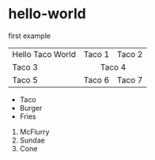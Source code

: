 # hello-world
first example 
<br>
<table>
  <tr>
    <td>Hello Taco World</td>
    <td>Taco 1</td>
    <td>Taco 2</td>
  </tr>
  <tr>
    <td>Taco 3</td>
    <td colspan="2" align="center">Taco 4</td>
  </tr>
  <tr>
    <td>Taco 5</td>
    <td>Taco 6</td>
    <td>Taco 7</td>
  </tr>
</table>

<ul>
  <li>Taco</li>
  <li>Burger</li>
  <li>Fries</li>
</ul>

<ol>
  <li>McFlurry</li>
  <li>Sundae</li>
  <li>Cone</li>
</ol>
